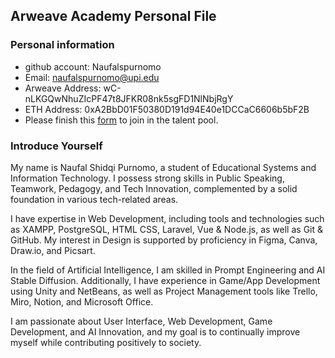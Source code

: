 ## Arweave Academy Personal File

### Personal information

- github account: Naufalspurnomo
- Email: naufalspurnomo@upi.edu
- Arweave Address: wC-nLKGQwNhuZIcPF47t8JFKR08nk5sgFD1NlNbjRgY
- ETH Address: 0xA2BbD01F50380D191d94E40e1DCCaC6606b5bF2B
- Please finish this [form](https://docs.google.com/forms/d/e/1FAIpQLSfWA5fIIcBgmRppm3jNz5vmf9Mai_QMVil-2pO4r7YKn_Zhtw/viewform?usp=sf_link) to join in the talent pool.

### Introduce Yourself
My name is Naufal Shidqi Purnomo, a student of Educational Systems and Information Technology. I possess strong skills in Public Speaking, Teamwork, Pedagogy, and Tech Innovation, complemented by a solid foundation in various tech-related areas.

I have expertise in Web Development, including tools and technologies such as XAMPP, PostgreSQL, HTML CSS, Laravel, Vue & Node.js, as well as Git & GitHub. My interest in Design is supported by proficiency in Figma, Canva, Draw.io, and Picsart.

In the field of Artificial Intelligence, I am skilled in Prompt Engineering and AI Stable Diffusion. Additionally, I have experience in Game/App Development using Unity and NetBeans, as well as Project Management tools like Trello, Miro, Notion, and Microsoft Office.

I am passionate about User Interface, Web Development, Game Development, and AI Innovation, and my goal is to continually improve myself while contributing positively to society.
